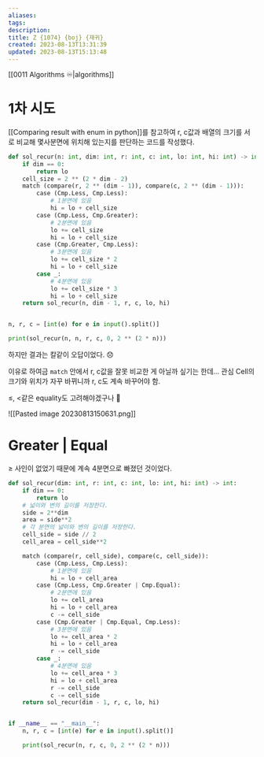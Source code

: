 ```yaml
---
aliases: 
tags: 
description:
title: Z {1074} {boj} {재귀}
created: 2023-08-13T13:31:39
updated: 2023-08-13T15:13:48
---
```

[[0011 Algorithms ♾️|algorithms]]
# 1차 시도

[[Comparing result with enum in python]]를 참고하여 r, c값과 배열의 크기를 서로 비교해 몇사분면에 위치해 있는지를 판단하는 코드를 작성했다.

```python
def sol_recur(n: int, dim: int, r: int, c: int, lo: int, hi: int) -> int:
    if dim == 0:
        return lo
    cell_size = 2 ** (2 * dim - 2)
    match (compare(r, 2 ** (dim - 1)), compare(c, 2 ** (dim - 1))):
        case (Cmp.Less, Cmp.Less):
            # 1분면에 있음
            hi = lo + cell_size
        case (Cmp.Less, Cmp.Greater):
            # 2분면에 있음
            lo += cell_size
            hi = lo + cell_size
        case (Cmp.Greater, Cmp.Less):
            # 3분면에 있음
            lo += cell_size * 2
            hi = lo + cell_size
        case _:
            # 4분면에 있음
            lo += cell_size * 3
            hi = lo + cell_size
    return sol_recur(n, dim - 1, r, c, lo, hi)


n, r, c = [int(e) for e in input().split()]

print(sol_recur(n, n, r, c, 0, 2 ** (2 * n)))
```

하지만 결과는 칼같이 오답이었다. 😞

이유로 하여금 `match` 안에서 r, c값을 잘못 비교한 게 아닐까 싶기는 한데... 관심 Cell의 크기와 위치가 자꾸 바뀌니까 r, c도 계속 바꾸어야 함.

≤, <같은 equality도 고려해야겠구나 

![[Pasted image 20230813150631.png]]

# Greater | Equal

≥ 사인이 없었기 때문에 계속 4분면으로 빠졌던 것이었다.

```python
def sol_recur(dim: int, r: int, c: int, lo: int, hi: int) -> int:
    if dim == 0:
        return lo
    # 넓이와 변의 길이를 저장한다.
    side = 2**dim
    area = side**2
    # 각 분면의 넓이와 변의 길이를 저장한다.
    cell_side = side // 2
    cell_area = cell_side**2

    match (compare(r, cell_side), compare(c, cell_side)):
        case (Cmp.Less, Cmp.Less):
            # 1분면에 있음
            hi = lo + cell_area
        case (Cmp.Less, Cmp.Greater | Cmp.Equal):
            # 2분면에 있음
            lo += cell_area
            hi = lo + cell_area
            c -= cell_side
        case (Cmp.Greater | Cmp.Equal, Cmp.Less):
            # 3분면에 있음
            lo += cell_area * 2
            hi = lo + cell_area
            r -= cell_side
        case _:
            # 4분면에 있음
            lo += cell_area * 3
            hi = lo + cell_area
            r -= cell_side
            c -= cell_side
    return sol_recur(dim - 1, r, c, lo, hi)


if __name__ == "__main__":
    n, r, c = [int(e) for e in input().split()]

    print(sol_recur(n, r, c, 0, 2 ** (2 * n)))
```
